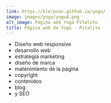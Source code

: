 ```yaml
---
link: https://klerpson.github.io/yogu/
image: images/yogu/yoguA.png
alt_image: Página web Yogú Pitalito
title: Página web de Yogú - Pitalito
---
```

- Diseño web responsive
- desarrollo web
- estrategia marketing
- diseño de marca
- matenimiento de la página
- copyright
- contenidos
- blog
- y SEO